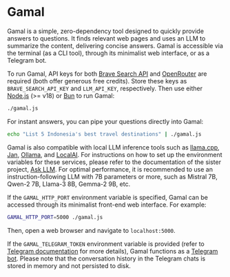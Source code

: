 # Gamal

Gamal is a simple, zero-dependency tool designed to quickly provide answers to questions. It finds relevant web pages and uses an LLM to summarize the content, delivering concise answers.  Gamal is accessible via the terminal (as a CLI tool), through its minimalist web interface, or as a Telegram bot.

To run Gamal, API keys for both [Brave Search API](https://brave.com/search/api/) and [OpenRouter](https://openrouter.ai) are required (both offer generous free credits). Store these keys as `BRAVE_SEARCH_API_KEY` and `LLM_API_KEY`, respectively. Then use either [Node.js](https://nodejs.org) (>= v18) or [Bun](https://bun.sh) to run Gamal:

```bash
./gamal.js
```

For instant answers, you can pipe your questions directly into Gamal:
```bash
echo "List 5 Indonesia's best travel destinations" | ./gamal.js
```

Gamal is also compatible with local LLM inference tools such as [llama.cpp](https://github.com/ggerganov/llama.cpp), [Jan](https://jan.ai), [Ollama](https://ollama.com), and [LocalAI](https://localai.io). For instructions on how to set up the environment variables for these services, please refer to the documentation of the sister project, [Ask LLM](https://github.com/ariya/ask-llm?tab=readme-ov-file#using-local-llm-servers). For optimal performance, it is recommended to use an instruction-following LLM with 7B parameters or more, such as Mistral 7B, Qwen-2 7B, Llama-3 8B, Gemma-2 9B, etc.

If the `GAMAL_HTTP_PORT` environment variable is specified, Gamal can be accessed through its minimalist front-end web interface. For example:
```bash
GAMAL_HTTP_PORT=5000 ./gamal.js
```
Then, open a web browser and navigate to `localhost:5000`.

If the `GAMAL_TELEGRAM_TOKEN` environment variable is provided (refer to [Telegram documentation](https://core.telegram.org/bots/tutorial#obtain-your-bot-token) for more details), Gamal functions as a [Telegram bot](https://core.telegram.org/bots). Please note that the conversation history in the Telegram chats is stored in memory and not persisted to disk.
